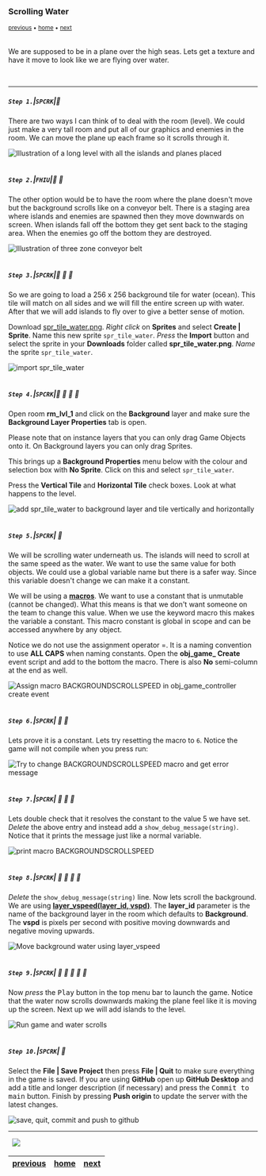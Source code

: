 <img src="https://via.placeholder.com/1000x4/45D7CA/45D7CA" alt="drawing" height="4px"/>

### Scrolling Water

<sub>[previous](../joystick/README.md#user-content-moving-ship-with-joystick) • [home](../README.md#user-content-gms2-top-down-shooter) • [next](../scrolling-islands/README.md#user-content-scrolling-islands)</sub>

<img src="https://via.placeholder.com/1000x4/45D7CA/45D7CA" alt="drawing" height="4px"/>

We are supposed to be in a plane over the high seas.  Lets get a texture and have it move to look like we are flying over water.

<br>

---


##### `Step 1.`\|`SPCRK`|:small_blue_diamond:

There are two ways I can think of to deal with the room (level). We could just make a very tall room and put all of our graphics and enemies in the room. We can move the plane up each frame so it scrolls through it. 

![Illustration of a long level with all the islands and planes placed](images/LongLevelProto.png)

<img src="https://via.placeholder.com/500x2/45D7CA/45D7CA" alt="drawing" height="2px" alt = ""/>

##### `Step 2.`\|`FHIU`|:small_blue_diamond: :small_blue_diamond: 

The other option would be to have the room where the plane doesn't move but the background scrolls like on a conveyor belt. There is a staging area where islands and enemies are spawned then they move downwards on screen.  When islands fall off the bottom they get sent back to the staging area.  When the enemies go off the bottom they are destroyed.

![Illustration of three zone conveyor belt](images/ConveyorBelt.png)

<img src="https://via.placeholder.com/500x2/45D7CA/45D7CA" alt="drawing" height="2px" alt = ""/>

##### `Step 3.`\|`SPCRK`|:small_blue_diamond: :small_blue_diamond: :small_blue_diamond:

So we are going to load a 256 x 256 background tile for water (ocean).  This tile will match on all sides and we will fill the entire screen up with water.  After that we will add islands to fly over to give a better sense of motion.
		

Download [spr_tile_water.png](../Assets/Sprites/spr_tile_water.png). *Right click* on **Sprites** and select **Create | Sprite**.  Name this new sprite `spr_tile_water`.  *Press* the **Import** button and select the sprite in your **Downloads** folder called **spr_tile_water.png**.  *Name* the sprite `spr_tile_water`.

![import spr_tile_water](images/ImportWaterSprite.gif)

<img src="https://via.placeholder.com/500x2/45D7CA/45D7CA" alt="drawing" height="2px" alt = ""/>

##### `Step 4.`\|`SPCRK`|:small_blue_diamond: :small_blue_diamond: :small_blue_diamond: :small_blue_diamond:

Open room **rm_lvl_1** and click on the **Background** layer and make sure the **Background Layer Properties** tab is open.

Please note that on instance layers that you can only drag Game Objects onto it. On Background layers you can only drag Sprites.

This brings up a **Background Properties** menu below with the colour and selection box with **No Sprite**. Click on this and select `spr_tile_water`.

Press the **Vertical Tile**  and **Horizontal Tile**  check boxes. Look at what happens to the level.

![add spr_tile_water to background layer and tile vertically and horizontally](images/AddWaterToBackgroundTiling.gif)

<img src="https://via.placeholder.com/500x2/45D7CA/45D7CA" alt="drawing" height="2px" alt = ""/>

##### `Step 5.`\|`SPCRK`| :small_orange_diamond:

We will be scrolling water underneath us.  The islands will need to scroll at the same speed as the water.  We want to use the same value for both objects.  We could use a global variable name but there is a safer way. Since this variable doesn't change we can make it a constant.
	
We will be using a **[macros](https://manual.yoyogames.com/GameMaker_Language/GML_Overview/Variables/Constants.htm)**.  We want to use a constant that is unmutable (cannot be changed).  What this means is that we don't want someone on the team to change this value.  When we use the keyword macro this makes the variable a constant.  This macro constant is global in scope and can be accessed anywhere by any object.	
	
Notice we do not use the assignment operator =.  It is a naming convention to use **ALL CAPS** when naming constants. Open the **obj_game_ Create** event script and add to the bottom the macro. There is also **No** semi-column at the end as well.

![Assign macro BACKGROUNDSCROLLSPEED in obj_game_controller create event](images/BackgroundScrollSpeedMacro.png)

<img src="https://via.placeholder.com/500x2/45D7CA/45D7CA" alt="drawing" height="2px" alt = ""/>

##### `Step 6.`\|`SPCRK`| :small_orange_diamond: :small_blue_diamond:

Lets prove it is a constant.  Lets try resetting the macro to `6`.  Notice the game will not compile when you press run:

![Try to change BACKGROUNDSCROLLSPEED macro and get error message](images/CANTCHANGEMACRO.png)

<img src="https://via.placeholder.com/500x2/45D7CA/45D7CA" alt="drawing" height="2px" alt = ""/>

##### `Step 7.`\|`SPCRK`| :small_orange_diamond: :small_blue_diamond: :small_blue_diamond:

Lets double check that it resolves the constant to the value 5 we have set.  *Delete* the above entry and instead add a `show_debug_message(string)`.  Notice that it prints the message just like a normal variable.

![print macro BACKGROUNDSCROLLSPEED](images/BackgroundSpeedDebug.png)

<img src="https://via.placeholder.com/500x2/45D7CA/45D7CA" alt="drawing" height="2px" alt = ""/>

##### `Step 8.`\|`SPCRK`| :small_orange_diamond: :small_blue_diamond: :small_blue_diamond: :small_blue_diamond:

*Delete* the `show_debug_message(string)` line.  Now lets scroll the background.  We are using **[layer_vspeed(layer_id, vspd)](https://manual.yoyogames.com/GameMaker_Language/GML_Reference/Asset_Management/Rooms/General_Layer_Functions/layer_vspeed.htm)**. The **layer_id** parameter is the name of the background layer in the room which defaults to **Background**.  The **vspd** is pixels per second with positive moving downwards and negative moving upwards.

![Move background water using layer_vspeed](images/ScrollBackground.png)

<img src="https://via.placeholder.com/500x2/45D7CA/45D7CA" alt="drawing" height="2px" alt = ""/>

##### `Step 9.`\|`SPCRK`| :small_orange_diamond: :small_blue_diamond: :small_blue_diamond: :small_blue_diamond: :small_blue_diamond:

Now *press* the <kbd>Play</kbd> button in the top menu bar to launch the game.  Notice that the water now scrolls downwards making the plane feel like it is moving up the screen.  Next up we will add islands to the level.

![Run game and water scrolls](images/PlainWaterScrolling.gif)

<img src="https://via.placeholder.com/500x2/45D7CA/45D7CA" alt="drawing" height="2px" alt = ""/>

##### `Step 10.`\|`SPCRK`| :large_blue_diamond:

Select the **File | Save Project** then press **File | Quit** to make sure everything in the game is saved. If you are using **GitHub** open up **GitHub Desktop** and add a title and longer description (if necessary) and press the <kbd>Commit to main</kbd> button. Finish by pressing **Push origin** to update the server with the latest changes.

![save, quit, commit and push to github](images/GitHub.png)

___


<img src="https://via.placeholder.com/1000x4/dba81a/dba81a" alt="drawing" height="4px" alt = ""/>

<img src="https://via.placeholder.com/1000x100/45D7CA/000000/?text=Next Up - Scrolling Islands">

<img src="https://via.placeholder.com/1000x4/dba81a/dba81a" alt="drawing" height="4px" alt = ""/>

| [previous](../joystick/README.md#user-content-moving-ship-with-joystick)| [home](../README.md#user-content-gms2-top-down-shooter) | [next](../scrolling-islands/README.md#user-content-scrolling-islands)|
|---|---|---|
